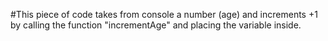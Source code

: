 #This piece of code takes  from console a number (age) and increments +1 by calling the function "incrementAge" and placing the variable inside.
